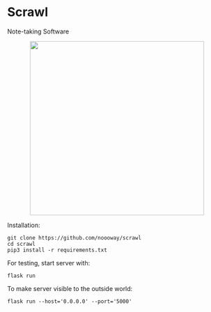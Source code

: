 # Scrawl
Note-taking Software

<p align="center">
<a href="https://ibb.co/Nx7RkrW"><img src="https://i.ibb.co/y0V2Mpg/scrawl-v1.png" width="400"/></a>
</p>

Installation:
``` shell
git clone https://github.com/noooway/scrawl
cd scrawl
pip3 install -r requirements.txt
```

For testing, start server with:
``` shell
flask run
```

To make server visible to the outside world:
``` shell
flask run --host='0.0.0.0' --port='5000'
```
